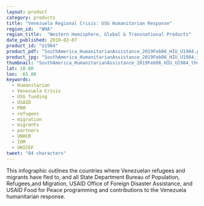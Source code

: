 ```yaml
---
layout: product
category: products
title: "Venezuela Regional Crisis: USG Humanitarian Response"
region_id:  "WHA"
region_title:  "Western Hemisphere, Global & Transnational Products"
date_published: 2019-02-07
product_id: "U1984"
product_pdf: "SouthAmerica_HumanitarianAssistance_2019Feb06_HIU_U1984.pdf"
product_jpg: "SouthAmerica_HumanitarianAssistance_2019Feb06_HIU_U1984.jpg"
thumbnail: "SouthAmerica_HumanitarianAssistance_2019Feb06_HIU_U1984_thumb.jpg"
lat: 10.00
lon: -65.00
keywords:
  - Humanitarian
  - Venezuela Crisis
  - USG funding
  - USAID
  - PRM
  - refugees
  - migration
  - migrants
  - partners 
  - UNHCR
  - IOM 
  - UNICEF 
tweet: "84 characters"
---
```

This infographic outlines the countries where Venezuelan refugees and migrants have fled to, and all State Department Bureau of Population, Refugees,and Migration, USAID Office of Foreign Disaster Assistance, and USAID Food for Peace programming and contributions to the Venezuela humanitarian response.

